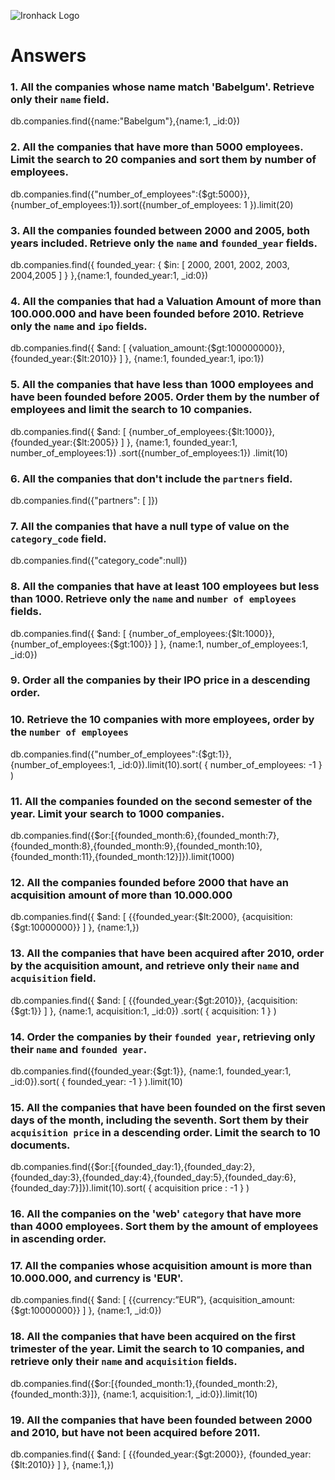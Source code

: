 ![Ironhack Logo](https://i.imgur.com/1QgrNNw.png)

# Answers

### 1. All the companies whose name match 'Babelgum'. Retrieve only their `name` field.

db.companies.find({name:"Babelgum"},{name:1, _id:0})

### 2. All the companies that have more than 5000 employees. Limit the search to 20 companies and sort them by **number of employees**.

db.companies.find({"number_of_employees":{$gt:5000}}, {number_of_employees:1}).sort({number_of_employees: 1 }).limit(20)

### 3. All the companies founded between 2000 and 2005, both years included. Retrieve only the `name` and `founded_year` fields.

db.companies.find({ founded_year: { $in: [ 2000, 2001, 2002, 2003, 2004,2005 ] } },{name:1, founded_year:1, _id:0})

### 4. All the companies that had a Valuation Amount of more than 100.000.000 and have been founded before 2010. Retrieve only the `name` and `ipo` fields.

db.companies.find({ 
$and: [
 {valuation_amount:{$gt:100000000}}, 
 {founded_year:{$lt:2010}} 
] 
},
 {name:1, founded_year:1, ipo:1})

### 5. All the companies that have less than 1000 employees and have been founded before 2005. Order them by the number of employees and limit the search to 10 companies.

db.companies.find({ 
$and: [
 {number_of_employees:{$lt:1000}}, 
 {founded_year:{$lt:2005}} 
] 
},
 {name:1, founded_year:1, number_of_employees:1})
.sort({number_of_employees:1})
.limit(10)

### 6. All the companies that don't include the `partners` field.

db.companies.find({"partners": [ ]})

### 7. All the companies that have a null type of value on the `category_code` field.

db.companies.find({"category_code":null})

### 8. All the companies that have at least 100 employees but less than 1000. Retrieve only the `name` and `number of employees` fields.

db.companies.find({ 
$and: [
 {number_of_employees:{$lt:1000}}, 
 {number_of_employees:{$gt:100}} 
] 
},
 {name:1, number_of_employees:1, _id:0})

### 9. Order all the companies by their IPO price in a descending order.

<!-- Your Code Goes Here -->

### 10. Retrieve the 10 companies with more employees, order by the `number of employees`

db.companies.find({"number_of_employees":{$gt:1}}, {number_of_employees:1, _id:0}).limit(10).sort( { number_of_employees: -1 } )

### 11. All the companies founded on the second semester of the year. Limit your search to 1000 companies.

db.companies.find({$or:[{founded_month:6},{founded_month:7},{founded_month:8},{founded_month:9},{founded_month:10},{founded_month:11},{founded_month:12}]}).limit(1000)


### 12. All the companies founded before 2000 that have an acquisition amount of more than 10.000.000

db.companies.find({ 
$and: [
 {{founded_year:{$lt:2000}, 
 {acquisition:{$gt:10000000}} 
] 
},
 {name:1,})

### 13. All the companies that have been acquired after 2010, order by the acquisition amount, and retrieve only their `name` and `acquisition` field.

db.companies.find({ 
$and: [
 {{founded_year:{$gt:2010}}, 
 {acquisition:{$gt:1}} 
] 
},
 {name:1, acquisition:1, _id:0})
.sort( { acquisition: 1 } )

### 14. Order the companies by their `founded year`, retrieving only their `name` and `founded year`.

db.companies.find({founded_year:{$gt:1}}, {name:1, founded_year:1, _id:0}).sort( { founded_year: -1 } ).limit(10)

### 15. All the companies that have been founded on the first seven days of the month, including the seventh. Sort them by their `acquisition price` in a descending order. Limit the search to 10 documents.

db.companies.find({$or:[{founded_day:1},{founded_day:2},{founded_day:3},{founded_day:4},{founded_day:5},{founded_day:6},{founded_day:7}]}).limit(10).sort( { acquisition price : -1 } )

### 16. All the companies on the 'web' `category` that have more than 4000 employees. Sort them by the amount of employees in ascending order.

<!-- Your Code Goes Here -->

### 17. All the companies whose acquisition amount is more than 10.000.000, and currency is 'EUR'.

db.companies.find({ 
$and: [
 {{currency:”EUR”}, 
 {acquisition_amount:{$gt:10000000}} 
] 
},
 {name:1, _id:0})

### 18. All the companies that have been acquired on the first trimester of the year. Limit the search to 10 companies, and retrieve only their `name` and `acquisition` fields.

db.companies.find({$or:[{founded_month:1},{founded_month:2},{founded_month:3}]}, {name:1, acquisition:1, _id:0}).limit(10)

### 19. All the companies that have been founded between 2000 and 2010, but have not been acquired before 2011.

db.companies.find({ 
$and: [
 {{founded_year:{$gt:2000}}, 
 {founded_year:{$lt:2010}} 
] 
},
 {name:1,})
